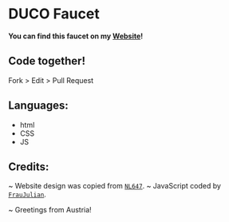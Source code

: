 # DUCO Faucet

**You can find this faucet on my [Website](https://faucet.fraujulian.xyz)!**

## Code together!
Fork > Edit > Pull Request

## Languages:
- html
- CSS
- JS

## Credits:
~ Website design was copied from [`NL647`](https://github.com/phantom32-0).
~ JavaScript coded by [`FrauJulian`](https://github.com/FrauJulian).

~ Greetings from Austria!
